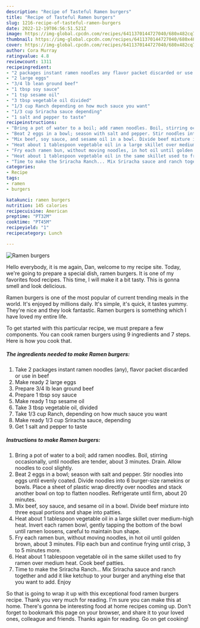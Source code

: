 ```yaml
---
description: "Recipe of Tasteful Ramen burgers"
title: "Recipe of Tasteful Ramen burgers"
slug: 1216-recipe-of-tasteful-ramen-burgers
date: 2022-12-19T06:56:51.521Z
image: https://img-global.cpcdn.com/recipes/6411370144727040/680x482cq70/ramen-burgers-recipe-main-photo.jpg
thumbnail: https://img-global.cpcdn.com/recipes/6411370144727040/680x482cq70/ramen-burgers-recipe-main-photo.jpg
cover: https://img-global.cpcdn.com/recipes/6411370144727040/680x482cq70/ramen-burgers-recipe-main-photo.jpg
author: Cora Murray
ratingvalue: 4.8
reviewcount: 1311
recipeingredient:
- "2 packages instant ramen noodles any flavor packet discarded or use in beef"
- "2 large eggs"
- "3/4 lb lean ground beef"
- "1 tbsp soy sauce"
- "1 tsp sesame oil"
- "3 tbsp vegetable oil divided"
- "1/3 cup Ranch depending on how much sauce you want"
- "1/3 cup Sriracha sauce depending"
- "1 salt and pepper to taste"
recipeinstructions:
- "Bring a pot of water to a boil; add ramen noodles. Boil, stirring occasionally, until noodles are tender, about 3 minutes. Drain. Allow noodles to cool slightly."
- "Beat 2 eggs in a bowl; season with salt and pepper. Stir noodles into eggs until evenly coated. Divide noodles into 6 burger-size ramekins or bowls. Place a sheet of plastic wrap directly over noodles and stack another bowl on top to flatten noodles. Refrigerate until firm, about 20 minutes."
- "Mix beef, soy sauce, and sesame oil in a bowl. Divide beef mixture into three equal portions and shape into patties."
- "Heat about 1 tablespoon vegetable oil in a large skillet over medium-high heat. Invert each ramen bowl, gently tapping the bottom of the bowl until ramen loosens, careful to maintain bun shape."
- "Fry each ramen bun, without moving noodles, in hot oil until golden brown, about 3 minutes. Flip each bun and continue frying until crisp, 3 to 5 minutes more."
- "Heat about 1 tablespoon vegetable oil in the same skillet used to fry ramen over medium heat. Cook beef patties."
- "Time to make the Sriracha Ranch... Mix Sriracha sauce and ranch together and add it like ketchup to your burger and anything else that you want to add. Enjoy"
categories:
- Recipe
tags:
- ramen
- burgers

katakunci: ramen burgers 
nutrition: 145 calories
recipecuisine: American
preptime: "PT32M"
cooktime: "PT45M"
recipeyield: "1"
recipecategory: Lunch

---
```



![Ramen burgers](https://img-global.cpcdn.com/recipes/6411370144727040/680x482cq70/ramen-burgers-recipe-main-photo.jpg)

Hello everybody, it is me again, Dan, welcome to my recipe site. Today, we're going to prepare a special dish, ramen burgers. It is one of my favorites food recipes. This time, I will make it a bit tasty. This is gonna smell and look delicious.

Ramen burgers is one of the most popular of current trending meals in the world. It's enjoyed by millions daily. It's simple, it's quick, it tastes yummy. They're nice and they look fantastic. Ramen burgers is something which I have loved my entire life.




To get started with this particular recipe, we must prepare a few components. You can cook ramen burgers using 9 ingredients and 7 steps. Here is how you cook that.

<!--inarticleads1-->

##### The ingredients needed to make Ramen burgers:

1. Take 2 packages instant ramen noodles (any), flavor packet discarded or use in beef
1. Make ready 2 large eggs
1. Prepare 3/4 lb lean ground beef
1. Prepare 1 tbsp soy sauce
1. Make ready 1 tsp sesame oil
1. Take 3 tbsp vegetable oil, divided
1. Take 1/3 cup Ranch, depending on how much sauce you want
1. Make ready 1/3 cup Sriracha sauce, depending
1. Get 1 salt and pepper to taste




<!--inarticleads2-->

##### Instructions to make Ramen burgers:

1. Bring a pot of water to a boil; add ramen noodles. Boil, stirring occasionally, until noodles are tender, about 3 minutes. Drain. Allow noodles to cool slightly.
1. Beat 2 eggs in a bowl; season with salt and pepper. Stir noodles into eggs until evenly coated. Divide noodles into 6 burger-size ramekins or bowls. Place a sheet of plastic wrap directly over noodles and stack another bowl on top to flatten noodles. Refrigerate until firm, about 20 minutes.
1. Mix beef, soy sauce, and sesame oil in a bowl. Divide beef mixture into three equal portions and shape into patties.
1. Heat about 1 tablespoon vegetable oil in a large skillet over medium-high heat. Invert each ramen bowl, gently tapping the bottom of the bowl until ramen loosens, careful to maintain bun shape.
1. Fry each ramen bun, without moving noodles, in hot oil until golden brown, about 3 minutes. Flip each bun and continue frying until crisp, 3 to 5 minutes more.
1. Heat about 1 tablespoon vegetable oil in the same skillet used to fry ramen over medium heat. Cook beef patties.
1. Time to make the Sriracha Ranch... Mix Sriracha sauce and ranch together and add it like ketchup to your burger and anything else that you want to add. Enjoy




So that is going to wrap it up with this exceptional food ramen burgers recipe. Thank you very much for reading. I'm sure you can make this at home. There's gonna be interesting food at home recipes coming up. Don't forget to bookmark this page on your browser, and share it to your loved ones, colleague and friends. Thanks again for reading. Go on get cooking!
